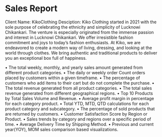# Sales Report
   
Client Name: KikoClothing
Desciption: Kiko Clothing started in 2021 with the sole purpose of celebrating the ethnicity and simplicity of 
Lucknowi Chikankari. The venture is especially originated from the immense passion and interest in Lucknowi Chikankari. We offer irresistible fashion commitment and joys to today’s fashion enthusiasts. At Kiko, we are endeavored to create a modern way of living, dressing, and looking at the world through clothes. We bring authentic and traditional products to deliver you an exceptional box full of happiness.
                              
•	The total weekly, monthly, and yearly sales amount generated from different product categories.
•	The daily or weekly order Count orders placed by customers within a given timeframe.
•	The percentage of customers who add items to their cart but do not complete the purchase.
•	The total revenue generated from all product categories.
•	The total sales revenue generated from different geographical regions.
•	Top 10 Products by Total Sales Volume and Revenue.
•	Average profit margin in percentage for each category product.
•	Total YTD, MTD, QTD calculations for each product category and subcategory.
•	The percentage of sold products that are returned by customers.
•	Customer Satisfaction Score by Region or Product.
•	Sales trends by category and regions over a specific period of time.
•	Average Delivery Time by Shipping Method.
•	Previous and current year(YOY), MOM sales comparison based visualizations.
